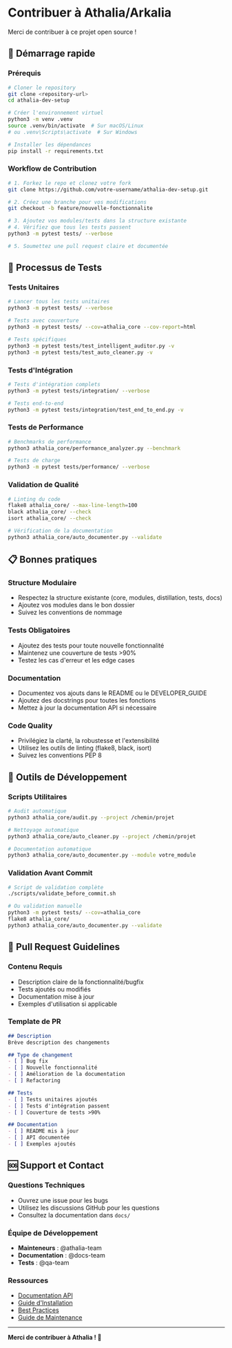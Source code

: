 # Contribuer à Athalia/Arkalia

Merci de contribuer à ce projet open source !

## 🚀 Démarrage rapide

### Prérequis
```bash
# Cloner le repository
git clone <repository-url>
cd athalia-dev-setup

# Créer l'environnement virtuel
python3 -m venv .venv
source .venv/bin/activate  # Sur macOS/Linux
# ou .venv\Scripts\activate  # Sur Windows

# Installer les dépendances
pip install -r requirements.txt
```

### Workflow de Contribution
```bash
# 1. Forkez le repo et clonez votre fork
git clone https://github.com/votre-username/athalia-dev-setup.git

# 2. Créez une branche pour vos modifications
git checkout -b feature/nouvelle-fonctionnalite

# 3. Ajoutez vos modules/tests dans la structure existante
# 4. Vérifiez que tous les tests passent
python3 -m pytest tests/ --verbose

# 5. Soumettez une pull request claire et documentée
```

## 🧪 Processus de Tests

### Tests Unitaires
```bash
# Lancer tous les tests unitaires
python3 -m pytest tests/ --verbose

# Tests avec couverture
python3 -m pytest tests/ --cov=athalia_core --cov-report=html

# Tests spécifiques
python3 -m pytest tests/test_intelligent_auditor.py -v
python3 -m pytest tests/test_auto_cleaner.py -v
```

### Tests d'Intégration
```bash
# Tests d'intégration complets
python3 -m pytest tests/integration/ --verbose

# Tests end-to-end
python3 -m pytest tests/integration/test_end_to_end.py -v
```

### Tests de Performance
```bash
# Benchmarks de performance
python3 athalia_core/performance_analyzer.py --benchmark

# Tests de charge
python3 -m pytest tests/performance/ --verbose
```

### Validation de Qualité
```bash
# Linting du code
flake8 athalia_core/ --max-line-length=100
black athalia_core/ --check
isort athalia_core/ --check

# Vérification de la documentation
python3 athalia_core/auto_documenter.py --validate
```

## 📋 Bonnes pratiques

### Structure Modulaire
- Respectez la structure existante (core, modules, distillation, tests, docs)
- Ajoutez vos modules dans le bon dossier
- Suivez les conventions de nommage

### Tests Obligatoires
- Ajoutez des tests pour toute nouvelle fonctionnalité
- Maintenez une couverture de tests >90%
- Testez les cas d'erreur et les edge cases

### Documentation
- Documentez vos ajouts dans le README ou le DEVELOPER_GUIDE
- Ajoutez des docstrings pour toutes les fonctions
- Mettez à jour la documentation API si nécessaire

### Code Quality
- Privilégiez la clarté, la robustesse et l'extensibilité
- Utilisez les outils de linting (flake8, black, isort)
- Suivez les conventions PEP 8

## 🔧 Outils de Développement

### Scripts Utilitaires
```bash
# Audit automatique
python3 athalia_core/audit.py --project /chemin/projet

# Nettoyage automatique
python3 athalia_core/auto_cleaner.py --project /chemin/projet

# Documentation automatique
python3 athalia_core/auto_documenter.py --module votre_module
```

### Validation Avant Commit
```bash
# Script de validation complète
./scripts/validate_before_commit.sh

# Ou validation manuelle
python3 -m pytest tests/ --cov=athalia_core
flake8 athalia_core/
python3 athalia_core/auto_documenter.py --validate
```

## 📝 Pull Request Guidelines

### Contenu Requis
- Description claire de la fonctionnalité/bugfix
- Tests ajoutés ou modifiés
- Documentation mise à jour
- Exemples d'utilisation si applicable

### Template de PR
```markdown
## Description
Brève description des changements

## Type de changement
- [ ] Bug fix
- [ ] Nouvelle fonctionnalité
- [ ] Amélioration de la documentation
- [ ] Refactoring

## Tests
- [ ] Tests unitaires ajoutés
- [ ] Tests d'intégration passent
- [ ] Couverture de tests >90%

## Documentation
- [ ] README mis à jour
- [ ] API documentée
- [ ] Exemples ajoutés
```

## 🆘 Support et Contact

### Questions Techniques
- Ouvrez une issue pour les bugs
- Utilisez les discussions GitHub pour les questions
- Consultez la documentation dans `docs/`

### Équipe de Développement
- **Mainteneurs** : @athalia-team
- **Documentation** : @docs-team
- **Tests** : @qa-team

### Ressources
- [Documentation API](API.md)
- [Guide d'Installation](INSTALLATION.md)
- [Best Practices](GUIDES/BEST_PRACTICES.md)
- [Guide de Maintenance](GUIDES/DOCUMENTATION_MAINTENANCE.md)

---

**Merci de contribuer à Athalia ! 🚀** 